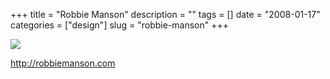 +++
title = "Robbie Manson"
description = ""
tags = []
date = "2008-01-17"
categories = ["design"]
slug = "robbie-manson"
+++


 

  <div id="screens-thumbs" class="clearfix">
    <div class="txt-center" id="design-submission"><a href="http://robbiemanson.com/"><img id='bluga-thumbnail-1111' class='bluga-thumbnail large' src='http://media.konigi.com/bluga/
wt47f282073e113_0.jpg'/></a></div>  
  </div>   
<p><a href="http://robbiemanson.com/">http://robbiemanson.com</a></p>




